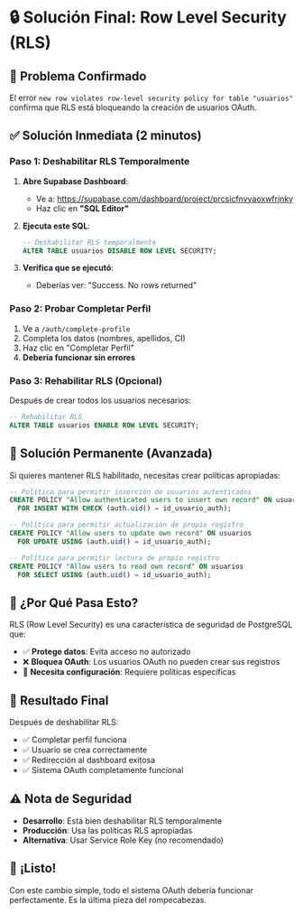 # 🔒 Solución Final: Row Level Security (RLS)

## 🎯 Problema Confirmado

El error `new row violates row-level security policy for table "usuarios"` confirma que RLS está bloqueando la creación de usuarios OAuth.

## ✅ Solución Inmediata (2 minutos)

### Paso 1: Deshabilitar RLS Temporalmente

1. **Abre Supabase Dashboard**:
   - Ve a: https://supabase.com/dashboard/project/prcsicfnvyaoxwfrjnky
   - Haz clic en **"SQL Editor"**

2. **Ejecuta este SQL**:
   ```sql
   -- Deshabilitar RLS temporalmente
   ALTER TABLE usuarios DISABLE ROW LEVEL SECURITY;
   ```

3. **Verifica que se ejecutó**:
   - Deberías ver: "Success. No rows returned"

### Paso 2: Probar Completar Perfil

1. Ve a `/auth/complete-profile`
2. Completa los datos (nombres, apellidos, CI)
3. Haz clic en "Completar Perfil"
4. **Debería funcionar sin errores**

### Paso 3: Rehabilitar RLS (Opcional)

Después de crear todos los usuarios necesarios:
```sql
-- Rehabilitar RLS
ALTER TABLE usuarios ENABLE ROW LEVEL SECURITY;
```

## 🔧 Solución Permanente (Avanzada)

Si quieres mantener RLS habilitado, necesitas crear políticas apropiadas:

```sql
-- Política para permitir inserción de usuarios autenticados
CREATE POLICY "Allow authenticated users to insert own record" ON usuarios
  FOR INSERT WITH CHECK (auth.uid() = id_usuario_auth);

-- Política para permitir actualización de propio registro
CREATE POLICY "Allow users to update own record" ON usuarios
  FOR UPDATE USING (auth.uid() = id_usuario_auth);

-- Política para permitir lectura de propio registro
CREATE POLICY "Allow users to read own record" ON usuarios
  FOR SELECT USING (auth.uid() = id_usuario_auth);
```

## 🎯 ¿Por Qué Pasa Esto?

RLS (Row Level Security) es una característica de seguridad de PostgreSQL que:
- ✅ **Protege datos**: Evita acceso no autorizado
- ❌ **Bloquea OAuth**: Los usuarios OAuth no pueden crear sus registros
- 🔧 **Necesita configuración**: Requiere políticas específicas

## 🚀 Resultado Final

Después de deshabilitar RLS:
- ✅ Completar perfil funciona
- ✅ Usuario se crea correctamente
- ✅ Redirección al dashboard exitosa
- ✅ Sistema OAuth completamente funcional

## ⚠️ Nota de Seguridad

- **Desarrollo**: Está bien deshabilitar RLS temporalmente
- **Producción**: Usa las políticas RLS apropiadas
- **Alternativa**: Usar Service Role Key (no recomendado)

## 🎉 ¡Listo!

Con este cambio simple, todo el sistema OAuth debería funcionar perfectamente. Es la última pieza del rompecabezas.